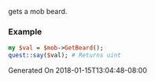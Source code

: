 gets a mob beard.
### Example

```perl
my $val = $mob->GetBeard();
quest::say($val); # Returns uint
```


Generated On 2018-01-15T13:04:48-08:00